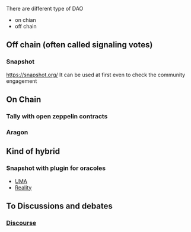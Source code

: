 There are different type of DAO
- on chian
- off chain

## Off chain (often called signaling votes)
### Snapshot
https://snapshot.org/
It can be used at first even to check the community engagement


## On Chain
### Tally with open zeppelin contracts

### Aragon

## Kind of hybrid
### Snapshot with plugin for oracoles
- [UMA](https://docs.snapshot.org/user-guides/plugins/safesnap-osnap) 
- [Reality](https://docs.snapshot.org/user-guides/plugins/safesnap-reality)


## To Discussions and debates
### [Discourse](https://www.discourse.org/about)